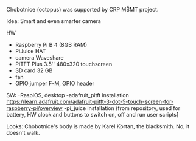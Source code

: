 Chobotnice (octopus) was supported by CRP MŠMT project. 

Idea: Smart and even smarter camera

HW
- Raspberry Pi B 4 (8GB RAM)
- PiJuice HAT
- camera Waveshare
- PiTFT Plus 3.5'' 480x320 touchscreen
- SD card 32 GB
- fan
- GPIO jumper F-M, GPIO header

SW:
-RaspiOS, desktop
-adafruit_pitft installation https://learn.adafruit.com/adafruit-pitft-3-dot-5-touch-screen-for-raspberry-pi/overview
-pi_juice installation (from repository, used for battery, HW clock and buttons to switch on, off and run user scripts]

Looks: Chobotnice's body is made by Karel Kortan, the blacksmith. No, it doesn't walk. 

